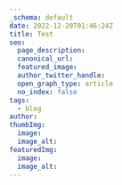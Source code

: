 ```yaml
---
_schema: default
date: 2022-12-20T01:46:24Z
title: Test
seo:
  page_description:
  canonical_url:
  featured_image:
  author_twitter_handle:
  open_graph_type: article
  no_index: false
tags:
  - blog
author:
thumbImg:
  image:
  image_alt:
featuredImg:
  image:
  image_alt:
---
```

